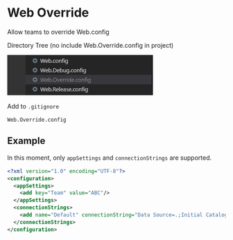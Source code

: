 # Web Override
Allow teams to override Web.config

Directory Tree (no include Web.Override.config in project)

![Directory Tree](https://raw.githubusercontent.com/giansalex/DotnetConfigOverride/master/assets/tree.png)

Add to `.gitignore`
```
Web.Override.config
```

## Example

In this moment, only `appSettings` and `connectionStrings` are supported.
```xml
<?xml version="1.0" encoding="UTF-8"?>
<configuration>
  <appSettings>
    <add key="Team" value="ABC"/>
  </appSettings>
  <connectionStrings>
    <add name="Default" connectionString="Data Source=.;Initial Catalog=DB_ABC;" providerName="System.Data.SqlClient" />
  </connectionStrings>
</configuration>
```

